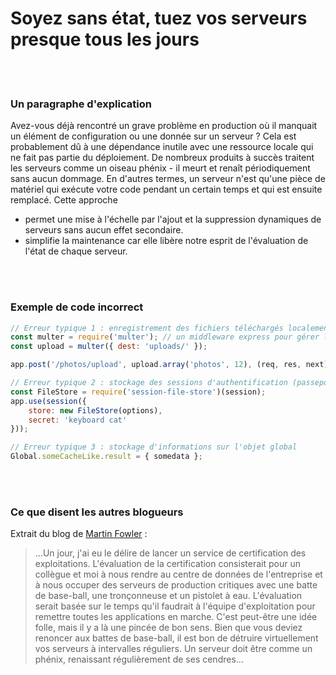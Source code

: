 # Soyez sans état, tuez vos serveurs presque tous les jours

<br/><br/>

### Un paragraphe d'explication

Avez-vous déjà rencontré un grave problème en production où il manquait un élément de configuration ou une donnée sur un serveur ? Cela est probablement dû à une dépendance inutile avec une ressource locale qui ne fait pas partie du déploiement. De nombreux produits à succès traitent les serveurs comme un oiseau phénix - il meurt et renaît périodiquement sans aucun dommage. En d'autres termes, un serveur n'est qu'une pièce de matériel qui exécute votre code pendant un certain temps et qui est ensuite remplacé.
Cette approche

- permet une mise à l'échelle par l'ajout et la suppression dynamiques de serveurs sans aucun effet secondaire.
- simplifie la maintenance car elle libère notre esprit de l'évaluation de l'état de chaque serveur.

<br/><br/>

### Exemple de code incorrect

```javascript
// Erreur typique 1 : enregistrement des fichiers téléchargés localement sur un serveur
const multer = require('multer'); // un middleware express pour gérer les téléchargements en plusieurs parties
const upload = multer({ dest: 'uploads/' });

app.post('/photos/upload', upload.array('photos', 12), (req, res, next) => {});

// Erreur typique 2 : stockage des sessions d'authentification (passeport) dans un fichier ou une mémoire locale
const FileStore = require('session-file-store')(session);
app.use(session({
    store: new FileStore(options),
    secret: 'keyboard cat'
}));

// Erreur typique 3 : stockage d'informations sur l'objet global
Global.someCacheLike.result = { somedata };
```

<br/><br/>

### Ce que disent les autres blogueurs

Extrait du blog de [Martin Fowler](https://martinfowler.com/bliki/PhoenixServer.html) :
> ...Un jour, j'ai eu le délire de lancer un service de certification des exploitations. L'évaluation de la certification consisterait pour un collègue et moi à nous rendre au centre de données de l'entreprise et à nous occuper des serveurs de production critiques avec une batte de base-ball, une tronçonneuse et un pistolet à eau. L'évaluation serait basée sur le temps qu'il faudrait à l'équipe d'exploitation pour remettre toutes les applications en marche. C'est peut-être une idée folle, mais il y a là une pincée de bon sens. Bien que vous deviez renoncer aux battes de base-ball, il est bon de détruire virtuellement vos serveurs à intervalles réguliers. Un serveur doit être comme un phénix, renaissant régulièrement de ses cendres...

<br/><br/>
